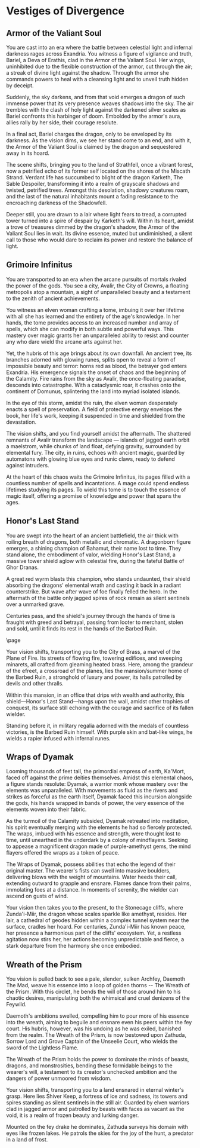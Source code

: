 
# Vestiges of Divergence


## Armor of the Valiant Soul

You are cast into an era where the battle between celestial light and infernal darkness rages across Exandria. You witness a figure of vigilance and truth, Bariel, a Deva of Erathis, clad in the Armor of the Valiant Soul. Her wings, uninhibited due to the flexible construction of the armor, cut through the air; a streak of divine light against the shadow. Through the armor she commands powers to heal with a cleansing light and to unveil truth hidden by deceipt.

Suddenly, the sky darkens, and from that void emerges a dragon of such immense power that its very presence weaves shadows into the sky. The air trembles with the clash of holy light against the darkened silver scales as Bariel confronts this harbinger of doom. Embolded by the armor's aura, allies rally by her side, their courage resolute.

In a final act, Bariel charges the dragon, only to be enveloped by its darkness. As the vision dims, we see her stand come to an end, and with it, the Armor of the Valiant Soul is claimed by the dragon and sequestered away in its hoard.

The scene shifts, bringing you to the land of Strathfell, once a vibrant forest, now a petrified echo of its former self located on the shores of the Miscath Strand. Verdant life has succumbed to blight of the dragon Karketh, The Sable Despoiler, transforming it into a realm of grayscale shadows and twisted, petrified trees. Amongst this desolation, shadowy creatures roam, and the last of the natural inhabitants mount a fading resistance to the encroaching darkness of the Shadowfell.

Deeper still, you are drawn to a lair where light fears to tread, a corrupted tower turned into a spire of despair by Karketh's will. Within its heart, amidst a trove of treasures dimmed by the dragon's shadow, the Armor of the Valiant Soul lies in wait. Its divine essence, muted but undiminished, a silent call to those who would dare to reclaim its power and restore the balance of light.


## Grimoire Infinitus

You are transported to an era when the arcane pursuits of mortals rivaled the power of the gods. You see a city, Avalir, the City of Crowns, a floating metropolis atop a mountain, a sight of unparalleled beauty and a testament to the zenith of ancient achievements.

You witness an elven woman crafting a tome, imbuing it over her lifetime with all she has learned and the entirety of the age's knowledge. In her hands, the tome provides access to an increased number and array of spells, which she can modify in both subtle and powerful ways. This mastery over magic grants her an unparalleled ability to resist and counter any who dare wield the arcane arts against her.

Yet, the hubris of this age brings about its own downfall. An ancient tree, its branches adorned with glowing runes, splits open to reveal a form of impossible beauty and terror: horns red as blood, the betrayer god enters Exandria. His emergence signals the onset of chaos and the beginning of the Calamity. Fire rains from the sky as Avalir, the once-floating paradise, descends into catastrophe. With a cataclysmic roar, it crashes onto the continent of Domunus, splintering the land into myriad isolated islands.

In the eye of this storm, amidst the ruin, the elven woman desperately enacts a spell of preservation. A field of protective energy envelops the book, her life's work, keeping it suspended in time and shielded from the devastation.

The vision shifts, and you find yourself amidst the aftermath. The shattered remnants of Avalir transform the landscape — islands of jagged earth orbit a maelstrom, while chunks of land float, defying gravity, surrounded by elemental fury. The city, in ruins, echoes with ancient magic, guarded by automatons with glowing blue eyes and runic claws, ready to defend against intruders.

At the heart of this chaos waits the Grimoire Infinitus, its pages filled with a countless number of spells and incantations. A mage could spend endless lifetimes studying its pages. To wield this tome is to touch the essence of magic itself, offering a promise of knowledge and power that spans the ages.

## Honor's Last Stand

You are swept into the heart of an ancient battlefield, the air thick with roiling breath of dragons, both metallic and chromatic. A dragonborn figure emerges, a shining champion of Bahamut, their name lost to time. They stand alone, the embodiment of valor, wielding Honor's Last Stand, a massive tower shield aglow with celestial fire, during the fateful Battle of Ghor Dranas.

A great red wyrm blasts this champion, who stands undaunted, their shield absorbing the dragons' elemental wrath and casting it back in a radiant counterstrike. But wave after wave of foe finally felled the hero. In the aftermath of the battle only jagged spires of rock remain as silent sentinels over a unmarked grave.

Centuries pass, and the shield's journey through the hands of time is fraught with greed and betrayal, passing from looter to merchant, stolen and sold, until it finds its rest in the hands of the Barbed Ruin.

\page

Your vision shifts, transporting you to the City of Brass, a marvel of the Plane of Fire. Its streets of flowing fire, towering edifices, and sweeping minarets, all crafted from gleaming heated brass. Here, among the grandeur of the efreet, a crossroad of the planes, lies the mansion/summer home of the Barbed Ruin, a stronghold of luxury and power, its halls patrolled by devils and other thralls.

Within this mansion, in an office that drips with wealth and authority, this shield—Honor's Last Stand—hangs upon the wall, amidst other trophies of conquest, its surface still echoing with the courage and sacrifice of its fallen wielder.

Standing before it, in military regalia adorned with the medals of countless victories, is the Barbed Ruin himself. With purple skin and bat-like wings, he wields a rapier infused with infernal runes.

## Wraps of Dyamak

Looming thousands of feet tall, the primordial empress of earth, Ka'Mort, faced off against the prime deities themselves. Amidst this elemental chaos, a figure stands resolute: Dyamak, a warrior monk whose mastery over the elements was unparalleled. With movements as fluid as the rivers and strikes as forceful as the earth itself, Dyamak faced this incursion alongside the gods, his hands wrapped in bands of power, the very essence of the elements woven into their fabric.

As the turmoil of the Calamity subsided, Dyamak retreated into meditation, his spirit eventually merging with the elements he had so fiercely protected. The wraps, imbued with his essence and strength, were thought lost to time, until unearthed in the underdark by a colony of mindflayers. Seeking to appease a magnificent dragon made of purple-amethyst gems, the mind flayers offered the wraps as a token of peace.

The Wraps of Dyamak, possess abilities that echo the legend of their original master. The wearer's fists can swell into massive boulders, delivering blows with the weight of mountains. Water heeds their call, extending outward to grapple and ensnare. Flames dance from their palms, immolating foes at a distance. In moments of serenity, the wielder can ascend on gusts of wind.

Your vision then takes you to the present, to the Stonecage cliffs, where Zunda'i-Miir, the dragon whose scales sparkle like amethyst, resides. Her lair, a cathedral of geodes hidden within a complex tunnel system near the surface, cradles her hoard. For centuries, Zunda'i-Miir has known peace, her presence a harmonious part of the cliffs' ecosystem. Yet, a restless agitation now stirs her, her actions becoming unpredictable and fierce, a stark departure from the harmony she once embodied.

## Wreath of the Prism

You vision is pulled back to see a pale, slender, sulken Archfey, Daemoth The Mad, weave his essence into a loop of golden thorns -- The Wreath of the Prism. With this circlet, he bends the will of those around him to his chaotic desires, manipulating both the whimsical and cruel denizens of the Feywild.

Daemoth's ambitions swelled, compelling him to pour more of his essence into the wreath, aiming to beguile and ensnare even his peers within the fey court. His hubris, however, was his undoing as he was exiled, banished from the realm. The Wreath of the Prism, is now bestowed upon Zathuda, Sorrow Lord and Grove Captain of the Unseelie Court, who wields the sword of the Lightless Flame.

The Wreath of the Prism holds the power to dominate the minds of beasts, dragons, and monstrosities, bending these formidable beings to the wearer's will, a testament to its creator's unchecked ambition and the dangers of power unmoored from wisdom.

Your vision shifts, transporting you to a land ensnared in eternal winter's grasp. Here lies Shiver Keep, a fortress of ice and sadness, its towers and spires standing as silent sentinels in the still air. Guarded by elven warriors clad in jagged armor and patrolled by beasts with faces as vacant as the void, it is a realm of frozen beauty and lurking danger.

Mounted on the fey drake he dominates, Zathuda surveys his domain with eyes like frozen lakes. He patrols the skies for the joy of the hunt, a predator in a land of frost.
